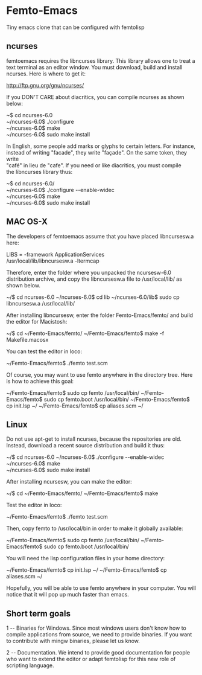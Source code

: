 # Femto-Emacs
Tiny emacs clone that can be configured with femtolisp 

## ncurses
femtoemacs requires the libncurses library. This library allows one to treat
a text terminal as an editor window. You must download, build and install 
ncurses.  Here is where to get it:                                                    
                                                                            
http://ftp.gnu.org/gnu/ncurses/                                             
                                                                            
If you DON'T CARE about diacritics, you can compile ncurses as shown below:                                          

~$ cd ncurses-6.0                                                                            
~/ncurses-6.0$ ./configure                                                                 
~/ncurses-6.0$ make                                                                        
~/ncurses-6.0$ sudo make install                                                           
                                                                            
In English, some people add marks or glyphs to certain letters. For instance,                                    
instead of writing "facade", they write "façade". On the same token, they write                                     
"café" in lieu de "cafe". If you need or like diacritics, you must compile                                        
the libncurses library thus:                                                

~$ cd ncurses-6.0/                                                                            
~/ncurses-6.0$ ./configure --enable-widec                                                  
~/ncurses-6.0$ make                                                                        
~/ncurses-6.0$ sudo make install  

## MAC OS-X
The developers of femtoemacs assume that you have placed libncursesw.a here:

LIBS    =  -framework ApplicationServices \
            /usr/local/lib/libncursesw.a -ltermcap
            
Therefore, enter the folder where you unpacked the ncursesw-6.0 distribution
archive, and copy the libncursesw.a file to /usr/local/lib/ as shown below.

~/$ cd ncurses-6.0
~/ncurses-6.0$ cd lib
~/ncurses-6.0/lib$ sudo cp libncursesw.a /usr/local/lib/

After installing libncursesw, enter the folder Femto-Emacs/femto/ and build
the editor for Macistosh:

~/$ cd ~/Femto-Emacs/femto/
~/Femto-Emacs/femto$ make -f Makefile.macosx

You can test the editor in loco:

~/Femto-Emacs/femto$ ./femto test.scm

Of course, you may want to use femto anywhere in the directory tree.
Here is how to achieve this goal:

~/Femto-Emacs/femto$ sudo cp femto /usr/local/bin/
~/Femto-Emacs/femto$ sudo cp femto.boot /usr/local/bin/
~/Femto-Emacs/femto$ cp init.lsp ~/
~/Femto-Emacs/femto$ cp aliases.scm ~/


## Linux

Do not use apt-get to install ncurses, because the repositories are old.
Instead, download a recent source distribution and build it thus:

~/$ cd ncurses-6.0
~/ncurses-6.0$ ./configure --enable-widec                                                  
~/ncurses-6.0$ make                                                                        
~/ncurses-6.0$ sudo make install

After installing ncursesw, you can make the editor:

~/$ cd ~/Femto-Emacs/femto/
~/Femto-Emacs/femto$ make

Test the editor in loco:

~/Femto-Emacs/femto$ ./femto test.scm

Then, copy femto to /usr/local/bin in order to make it globally available:

~/Femto-Emacs/femto$ sudo cp femto /usr/local/bin/
~/Femto-Emacs/femto$ sudo cp femto.boot /usr/local/bin/

You will need the lisp configuration files in your home directory:

~/Femto-Emacs/femto$ cp init.lsp ~/
~/Femto-Emacs/femto$ cp aliases.scm ~/

Hopefully, you will be able to use femto anywhere in your computer.
You will notice that it will pop up much faster than emacs.

## Short term goals

1 -- Binaries for Windows. Since most windows users don't know how to
     compile applications from source, we need to provide binaries.
     If you want to contribute with mingw binaries, please let us know.

2 -- Documentation. We intend to provide good documentation for people
     who want to extend the editor or adapt femtolisp for this new role
     of scripting language.
     
  
